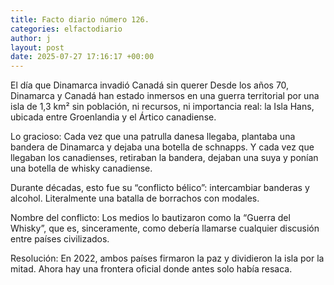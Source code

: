 ```yaml
---
title: Facto diario número 126.
categories: elfactodiario
author: j
layout: post
date: 2025-07-27 17:16:17 +00:00
---
```

El día que Dinamarca invadió Canadá sin querer 
Desde los años 70, Dinamarca y Canadá han estado inmersos en una guerra territorial por una isla de 1,3 km² sin población, ni recursos, ni importancia real: la Isla Hans, ubicada entre Groenlandia y el Ártico canadiense.

Lo gracioso:
Cada vez que una patrulla danesa llegaba, plantaba una bandera de Dinamarca y dejaba una botella de schnapps.
Y cada vez que llegaban los canadienses, retiraban la bandera, dejaban una suya y ponían una botella de whisky canadiense.

Durante décadas, esto fue su “conflicto bélico”: intercambiar banderas y alcohol. Literalmente una batalla de borrachos con modales.

Nombre del conflicto:
Los medios lo bautizaron como la “Guerra del Whisky”, que es, sinceramente, como debería llamarse cualquier discusión entre países civilizados.

Resolución:
En 2022, ambos países firmaron la paz y dividieron la isla por la mitad. Ahora hay una frontera oficial donde antes solo había resaca.
